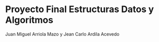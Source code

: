 # Proyecto Final Estructuras Datos y Algoritmos
Juan Miguel Arriola Mazo y Jean Carlo Ardila Acevedo
